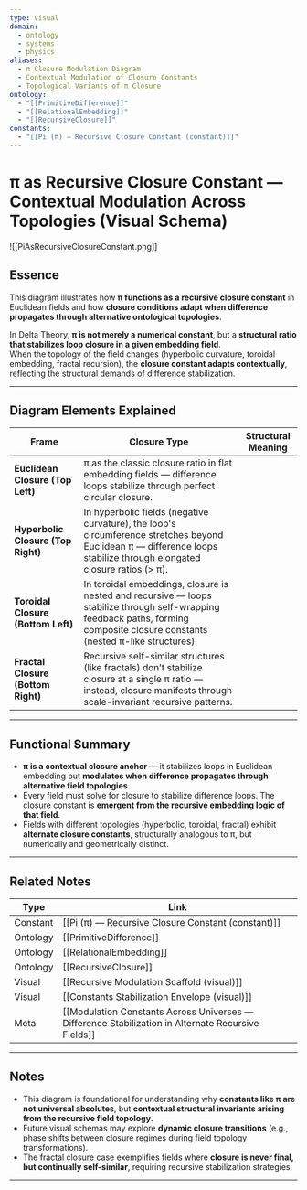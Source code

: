```yaml
---
type: visual
domain:
  - ontology
  - systems
  - physics
aliases:
  - π Closure Modulation Diagram
  - Contextual Modulation of Closure Constants
  - Topological Variants of π Closure
ontology:
  - "[[PrimitiveDifference]]"
  - "[[RelationalEmbedding]]"
  - "[[RecursiveClosure]]"
constants:
  - "[[Pi (π) — Recursive Closure Constant (constant)]]"
---
```


# π as Recursive Closure Constant — Contextual Modulation Across Topologies (Visual Schema)

![[PiAsRecursiveClosureConstant.png]]

## Essence

This diagram illustrates how **π functions as a recursive closure constant** in Euclidean fields and how **closure conditions adapt when difference propagates through alternative ontological topologies**.

In Delta Theory, **π is not merely a numerical constant**, but a **structural ratio that stabilizes loop closure in a given embedding field**.  
When the topology of the field changes (hyperbolic curvature, toroidal embedding, fractal recursion), the **closure constant adapts contextually**, reflecting the structural demands of difference stabilization.

---

## Diagram Elements Explained

| Frame | Closure Type | Structural Meaning |
|---|---|---|
| **Euclidean Closure (Top Left)** | π as the classic closure ratio in flat embedding fields — difference loops stabilize through perfect circular closure. |
| **Hyperbolic Closure (Top Right)** | In hyperbolic fields (negative curvature), the loop's circumference stretches beyond Euclidean π — difference loops stabilize through elongated closure ratios (> π). |
| **Toroidal Closure (Bottom Left)** | In toroidal embeddings, closure is nested and recursive — loops stabilize through self-wrapping feedback paths, forming composite closure constants (nested π-like structures). |
| **Fractal Closure (Bottom Right)** | Recursive self-similar structures (like fractals) don’t stabilize closure at a single π ratio — instead, closure manifests through scale-invariant recursive patterns. |

---

## Functional Summary
- **π is a contextual closure anchor** — it stabilizes loops in Euclidean embedding but **modulates when difference propagates through alternative field topologies**.
- Every field must solve for closure to stabilize difference loops. The closure constant is **emergent from the recursive embedding logic of that field**.
- Fields with different topologies (hyperbolic, toroidal, fractal) exhibit **alternate closure constants**, structurally analogous to π, but numerically and geometrically distinct.

---

## Related Notes

| Type | Link |
|---|---|
| Constant | [[Pi (π) — Recursive Closure Constant (constant)]] |
| Ontology | [[PrimitiveDifference]] |
| Ontology | [[RelationalEmbedding]] |
| Ontology | [[RecursiveClosure]] |
| Visual | [[Recursive Modulation Scaffold (visual)]] |
| Visual | [[Constants Stabilization Envelope (visual)]] |
| Meta | [[Modulation Constants Across Universes — Difference Stabilization in Alternate Recursive Fields]] |

---

## Notes
- This diagram is foundational for understanding why **constants like π are not universal absolutes**, but **contextual structural invariants arising from the recursive field topology**.
- Future visual schemas may explore **dynamic closure transitions** (e.g., phase shifts between closure regimes during field topology transformations).
- The fractal closure case exemplifies fields where **closure is never final, but continually self-similar**, requiring recursive stabilization strategies.

---
